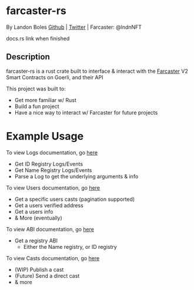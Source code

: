 # farcaster-rs
By Landon Boles [Github](https://github.com/TheLDB) | [Twitter](https://twitter.com/landon_xyz) | Farcaster: @lndnNFT

docs.rs link when finished

## Description
farcaster-rs is a rust crate built to interface & interact with the [Farcaster](https://farcaster.xyz) V2 Smart Contracts on Goerli, and their API

This project was built to:
- Get more familiar w/ Rust
- Build a fun project
- Have a nice way to interact w/ Farcaster for future projects

# Example Usage

To view Logs documentation, go [here](./docs/logs.md)
- Get ID Registry Logs/Events
- Get Name Registry Logs/Events
- Parse a Log to get the underlying arguments & info

To view Users documentation, go [here](./docs/users.md)
- Get a specific users casts (pagination supported)
- Get a users verified address
- Get a users info
- & More (eventually)

To view ABI documentation, go [here](./docs/abi.md)
- Get a registry ABI
    - Either the Name registry, or ID registry

To view Casts documentation, go [here](./docs/casts.md)
- (WIP) Publish a cast
- (Future) Send a direct cast
- & more
